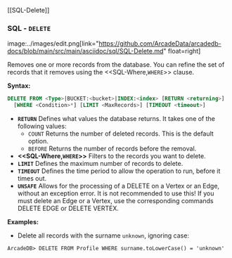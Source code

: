 [[SQL-Delete]]
### SQL - `DELETE` 
image:../images/edit.png[link="https://github.com/ArcadeData/arcadedb-docs/blob/main/src/main/asciidoc/sql/SQL-Delete.md" float=right]

Removes one or more records from the database.  You can refine the set of records that it removes using the <<SQL-Where,`WHERE`>> clause.

**Syntax:**

```sql
DELETE FROM <Type>|BUCKET:<bucket>|INDEX:<index> [RETURN <returning>]
  [WHERE <Condition>*] [LIMIT <MaxRecords>] [TIMEOUT <timeout>]
```
- **`RETURN`** Defines  what values the database returns.  It takes one of the following values:
  - `COUNT` Returns the number of deleted records.  This is the default option.
  - `BEFORE` Returns the number of records before the removal.
- **<<SQL-Where,`WHERE`>>** Filters to the records you want to delete.
- **`LIMIT`** Defines the maximum number of records to delete.
- **`TIMEOUT`** Defines the time period to allow the operation to run, before it times out.
- **`UNSAFE`** Allows for the processing of a DELETE on a Vertex or an Edge, without an exception error. It is not recommended to use this! If you must delete an Edge or a Vertex, use the corresponding commands DELETE EDGE or DELETE VERTEX.   

**Examples:**

- Delete all records with the surname `unknown`, ignoring case:

```
ArcadeDB> DELETE FROM Profile WHERE surname.toLowerCase() = 'unknown'
```




